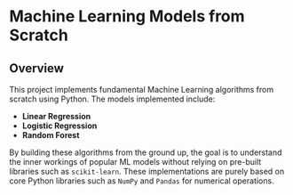 # Machine Learning Models from Scratch

## Overview

This project implements fundamental Machine Learning algorithms from scratch using Python. The models implemented include:

- **Linear Regression**
- **Logistic Regression**
- **Random Forest**

By building these algorithms from the ground up, the goal is to understand the inner workings of popular ML models without relying on pre-built libraries such as `scikit-learn`. These implementations are purely based on core Python libraries such as `NumPy` and `Pandas` for numerical operations.
